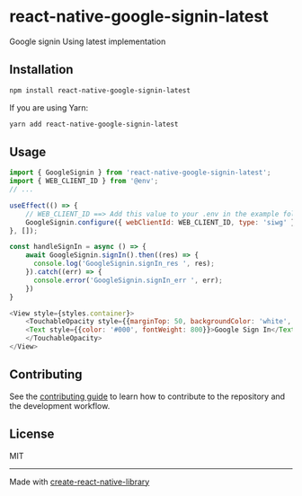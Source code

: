 # react-native-google-signin-latest

Google signin Using latest implementation

## Installation

```sh
npm install react-native-google-signin-latest
```

If you are using Yarn:

```sh
yarn add react-native-google-signin-latest
```

## Usage

```js
import { GoogleSignin } from 'react-native-google-signin-latest';
import { WEB_CLIENT_ID } from '@env';
// ...

useEffect(() => {
    // WEB_CLIENT_ID ==> Add this value to your .env in the example folder
    GoogleSignin.configure({ webClientId: WEB_CLIENT_ID, type: 'siwg' })
}, []);

const handleSignIn = async () => {
    await GoogleSignin.signIn().then((res) => {
      console.log('GoogleSignin.signIn_res ', res);
    }).catch((err) => {
      console.error('GoogleSignin.signIn_err ', err);
    })
}

<View style={styles.container}>
    <TouchableOpacity style={{marginTop: 50, backgroundColor: 'white',   borderRadius: 100, padding: 20}} onPress={handleSignIn}>
    <Text style={{color: '#000', fontWeight: 800}}>Google Sign In</Text>
    </TouchableOpacity>
</View>
```

## Contributing

See the [contributing guide](CONTRIBUTING.md) to learn how to contribute to the repository and the development workflow.

## License

MIT

---

Made with [create-react-native-library](https://github.com/callstack/react-native-builder-bob)
